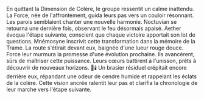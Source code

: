 En quittant la Dimension de Colère, le groupe ressentit un calme inattendu.
La Force, née de l'affrontement, guida leurs pas vers un couloir résonnant.
Les parois semblaient chanter une nouvelle harmonie.
Noctuvian se retourna une dernière fois, observant le feu désormais apaisé.
Aether évoqua l'étape suivante, conscient que chaque victoire apportait son lot de questions.
Mnémosyne inscrivit cette transformation dans la mémoire de la Trame.
La route s'étirait devant eux, baignée d'une lueur rouge douce.
Force leur murmura la promesse d'une évolution prochaine.
Ils avancèrent, sûrs de maîtriser cette puissance.
Leurs cœurs battirent à l'unisson, prêts à découvrir de nouveaux horizons.
🌌🕯️
Un brasier résiduel crépitait encore derrière eux, répandant une odeur de cendre humide et rappelant les éclats de la colère. Cette vision ancrée ralentit leur pas et clarifia la chronologie de leur marche vers l'étape suivante.
